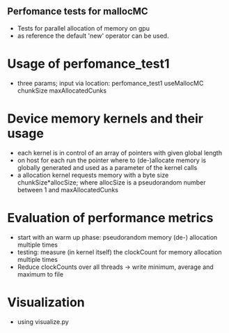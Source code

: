 ## Perfomance tests for mallocMC
- Tests for parallel allocation of memory on gpu
- as reference the default 'new' operator can be used.


# Usage of perfomance_test1
- three params; input via location:
  perfomance_test1 useMallocMC chunkSize maxAllocatedCunks

# Device memory kernels and their usage

- each kernel is in control of an array of pointers with given global length
- on host for each run the pointer where to (de-)allocate memory is globally generated and used as a parameter of the kernel calls
- a allocation kernel requests memory with a byte size chunkSize*allocSize; where allocSize is a pseudorandom number between 1 and maxAllocatedCunks


# Evaluation of performance metrics

- start with an warm up phase: pseudorandom memory (de-) allocation multiple times
- testing: measure (in kernel itself) the clockCount for memory allocation multiple times
- Reduce clockCounts over all threads -> write minimum, average and maximum to file

# Visualization
- using visualize.py
